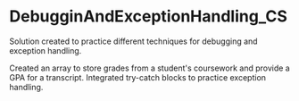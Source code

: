 # DebugginAndExceptionHandling_CS
Solution created to practice different techniques for debugging and exception handling.

Created an array to store grades from a student's coursework and provide a GPA for a transcript.  Integrated try-catch blocks to practice exception handling.
